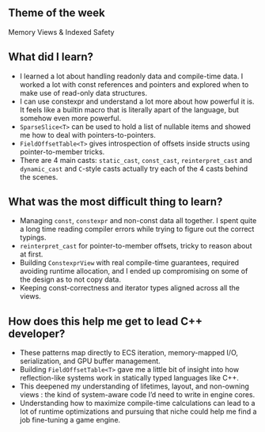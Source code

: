 ## Theme of the week

Memory Views & Indexed Safety

## What did I learn?

- I learned a lot about handling readonly data and compile-time data. I worked a lot with const references and pointers and explored when to make use of read-only data structures.
- I can use constexpr and understand a lot more about how powerful it is. It feels like a builtin macro that is literally apart of the language, but somehow even more powerful.
- `SparseSlice<T>` can be used to hold a list of nullable items and showed me how to deal with pointers-to-pointers.
- `FieldOffsetTable<T>` gives introspection of offsets inside structs using pointer-to-member tricks.
- There are 4 main casts: `static_cast`, `const_cast`, `reinterpret_cast` and `dynamic_cast` and `C`-style casts actually try each of the 4 casts behind the scenes.

## What was the most difficult thing to learn?

- Managing `const`, `constexpr` and non-const data all together. I spent quite a long time reading compiler errors while trying to figure out the correct typings.
- `reinterpret_cast` for pointer-to-member offsets, tricky to reason about at first.
- Building `ConstexprView` with real compile-time guarantees, required avoiding runtime allocation, and I ended up compromising on some of the design as to not copy data.
- Keeping const-correctness and iterator types aligned across all the views.

## How does this help me get to lead C++ developer?

- These patterns map directly to ECS iteration, memory-mapped I/O, serialization, and GPU buffer management.
- Building `FieldOffsetTable<T>` gave me a little bit of insight into how reflection-like systems work in statically typed languages like C++.
- This deepened my understanding of lifetimes, layout, and non-owning views : the kind of system-aware code I’d need to write in engine cores.
- Understanding how to maximize compile-time calculations can lead to a lot of runtime optimizations and pursuing that niche could help me find a job fine-tuning a game engine.

